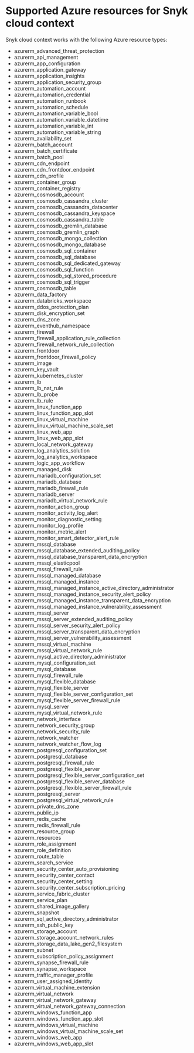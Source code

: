 # Supported Azure resources for Snyk cloud context

Snyk cloud context works with the following Azure resource types:

* azurerm\_advanced\_threat\_protection
* azurerm\_api\_management
* azurerm\_app\_configuration
* azurerm\_application\_gateway
* azurerm\_application\_insights
* azurerm\_application\_security\_group
* azurerm\_automation\_account
* azurerm\_automation\_credential
* azurerm\_automation\_runbook
* azurerm\_automation\_schedule
* azurerm\_automation\_variable\_bool
* azurerm\_automation\_variable\_datetime
* azurerm\_automation\_variable\_int
* azurerm\_automation\_variable\_string
* azurerm\_availability\_set
* azurerm\_batch\_account
* azurerm\_batch\_certificate
* azurerm\_batch\_pool
* azurerm\_cdn\_endpoint
* azurerm\_cdn\_frontdoor\_endpoint
* azurerm\_cdn\_profile
* azurerm\_container\_group
* azurerm\_container\_registry
* azurerm\_cosmosdb\_account
* azurerm\_cosmosdb\_cassandra\_cluster
* azurerm\_cosmosdb\_cassandra\_datacenter
* azurerm\_cosmosdb\_cassandra\_keyspace
* azurerm\_cosmosdb\_cassandra\_table
* azurerm\_cosmosdb\_gremlin\_database
* azurerm\_cosmosdb\_gremlin\_graph
* azurerm\_cosmosdb\_mongo\_collection
* azurerm\_cosmosdb\_mongo\_database
* azurerm\_cosmosdb\_sql\_container
* azurerm\_cosmosdb\_sql\_database
* azurerm\_cosmosdb\_sql\_dedicated\_gateway
* azurerm\_cosmosdb\_sql\_function
* azurerm\_cosmosdb\_sql\_stored\_procedure
* azurerm\_cosmosdb\_sql\_trigger
* azurerm\_cosmosdb\_table
* azurerm\_data\_factory
* azurerm\_databricks\_workspace
* azurerm\_ddos\_protection\_plan
* azurerm\_disk\_encryption\_set
* azurerm\_dns\_zone
* azurerm\_eventhub\_namespace
* azurerm\_firewall
* azurerm\_firewall\_application\_rule\_collection
* azurerm\_firewall\_network\_rule\_collection
* azurerm\_frontdoor
* azurerm\_frontdoor\_firewall\_policy
* azurerm\_image
* azurerm\_key\_vault
* azurerm\_kubernetes\_cluster
* azurerm\_lb
* azurerm\_lb\_nat\_rule
* azurerm\_lb\_probe
* azurerm\_lb\_rule
* azurerm\_linux\_function\_app
* azurerm\_linux\_function\_app\_slot
* azurerm\_linux\_virtual\_machine
* azurerm\_linux\_virtual\_machine\_scale\_set
* azurerm\_linux\_web\_app
* azurerm\_linux\_web\_app\_slot
* azurerm\_local\_network\_gateway
* azurerm\_log\_analytics\_solution
* azurerm\_log\_analytics\_workspace
* azurerm\_logic\_app\_workflow
* azurerm\_managed\_disk
* azurerm\_mariadb\_configuration\_set
* azurerm\_mariadb\_database
* azurerm\_mariadb\_firewall\_rule
* azurerm\_mariadb\_server
* azurerm\_mariadb\_virtual\_network\_rule
* azurerm\_monitor\_action\_group
* azurerm\_monitor\_activity\_log\_alert
* azurerm\_monitor\_diagnostic\_setting
* azurerm\_monitor\_log\_profile
* azurerm\_monitor\_metric\_alert
* azurerm\_monitor\_smart\_detector\_alert\_rule
* azurerm\_mssql\_database
* azurerm\_mssql\_database\_extended\_auditing\_policy
* azurerm\_mssql\_database\_transparent\_data\_encryption
* azurerm\_mssql\_elasticpool
* azurerm\_mssql\_firewall\_rule
* azurerm\_mssql\_managed\_database
* azurerm\_mssql\_managed\_instance
* azurerm\_mssql\_managed\_instance\_active\_directory\_administrator
* azurerm\_mssql\_managed\_instance\_security\_alert\_policy
* azurerm\_mssql\_managed\_instance\_transparent\_data\_encryption
* azurerm\_mssql\_managed\_instance\_vulnerability\_assessment
* azurerm\_mssql\_server
* azurerm\_mssql\_server\_extended\_auditing\_policy
* azurerm\_mssql\_server\_security\_alert\_policy
* azurerm\_mssql\_server\_transparent\_data\_encryption
* azurerm\_mssql\_server\_vulnerability\_assessment
* azurerm\_mssql\_virtual\_machine
* azurerm\_mssql\_virtual\_network\_rule
* azurerm\_mysql\_active\_directory\_administrator
* azurerm\_mysql\_configuration\_set
* azurerm\_mysql\_database
* azurerm\_mysql\_firewall\_rule
* azurerm\_mysql\_flexible\_database
* azurerm\_mysql\_flexible\_server
* azurerm\_mysql\_flexible\_server\_configuration\_set
* azurerm\_mysql\_flexible\_server\_firewall\_rule
* azurerm\_mysql\_server
* azurerm\_mysql\_virtual\_network\_rule
* azurerm\_network\_interface
* azurerm\_network\_security\_group
* azurerm\_network\_security\_rule
* azurerm\_network\_watcher
* azurerm\_network\_watcher\_flow\_log
* azurerm\_postgresql\_configuration\_set
* azurerm\_postgresql\_database
* azurerm\_postgresql\_firewall\_rule
* azurerm\_postgresql\_flexible\_server
* azurerm\_postgresql\_flexible\_server\_configuration\_set
* azurerm\_postgresql\_flexible\_server\_database
* azurerm\_postgresql\_flexible\_server\_firewall\_rule
* azurerm\_postgresql\_server
* azurerm\_postgresql\_virtual\_network\_rule
* azurerm\_private\_dns\_zone
* azurerm\_public\_ip
* azurerm\_redis\_cache
* azurerm\_redis\_firewall\_rule
* azurerm\_resource\_group
* azurerm\_resources
* azurerm\_role\_assignment
* azurerm\_role\_definition
* azurerm\_route\_table
* azurerm\_search\_service
* azurerm\_security\_center\_auto\_provisioning
* azurerm\_security\_center\_contact
* azurerm\_security\_center\_setting
* azurerm\_security\_center\_subscription\_pricing
* azurerm\_service\_fabric\_cluster
* azurerm\_service\_plan
* azurerm\_shared\_image\_gallery
* azurerm\_snapshot
* azurerm\_sql\_active\_directory\_administrator
* azurerm\_ssh\_public\_key
* azurerm\_storage\_account
* azurerm\_storage\_account\_network\_rules
* azurerm\_storage\_data\_lake\_gen2\_filesystem
* azurerm\_subnet
* azurerm\_subscription\_policy\_assignment
* azurerm\_synapse\_firewall\_rule
* azurerm\_synapse\_workspace
* azurerm\_traffic\_manager\_profile
* azurerm\_user\_assigned\_identity
* azurerm\_virtual\_machine\_extension
* azurerm\_virtual\_network
* azurerm\_virtual\_network\_gateway
* azurerm\_virtual\_network\_gateway\_connection
* azurerm\_windows\_function\_app
* azurerm\_windows\_function\_app\_slot
* azurerm\_windows\_virtual\_machine
* azurerm\_windows\_virtual\_machine\_scale\_set
* azurerm\_windows\_web\_app
* azurerm\_windows\_web\_app\_slot
